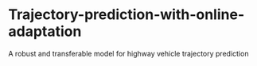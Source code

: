 # Trajectory-prediction-with-online-adaptation
A robust and transferable model for highway vehicle trajectory prediction

